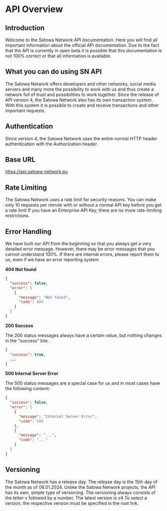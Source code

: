 # API Overview

<!-- This document provides an introduction into your API. -->

## Introduction

Welcome to the Satowa Network API documentation. Here you will find all important information about
the official API documentation. Due to the fact that the API is currently in open beta it is possible
that this documentation is not 100% correct or that all information is available.

## What you can do using SN API

The Satowa Network offers developers and other networks, social media servers and many more the possibility to work with us and thus create a network full of trust and possibilities to work together.
Since the release of API version 4, the Satowa Network also has its own transaction system. With this system it is possible to create and receive transactions and other important requests.

## Authentication

Since version 4, the Satowa Network uses the entire normal HTTP header authentication with the Authorization header.
## Base URL

https://api.satowa-network.eu

## Rate Limiting

The Satowa Network uses a rate limit for security reasons.
You can make only 10 requests per minute with or without a normal API key before you get a rate limit
If you have an Enterprise API Key, there are no more rate-limiting restrictions.

## Error Handling

We have built our API from the beginning so that you always get a very detailed error message.
However, there may be error messages that you cannot understand 100%. If there are internal
errors, please report them to us, even if we have an error reporting system

**404 Not found**

```JSON
{
  "success": false,
  "error": [
    {
      "message": "Not found",
      "code": 404
    }
  ]
}
```

**200 Success**

The 200 status messages always have a certain value, but nothing changes in the "success" line.
```JSON
{
  "success": true,
  ...
}
```
**500 Internal Server Error**

The 500 status messages are a special case for us and in most cases have the following content:

```JSON
{
  "success": false,
  "error": [
    {
      "message": "Internal Server Error",
      "code": 500
    },
    {
      "message": "...",
      "code": "..."
    }
  ]
}
```
## Versioning

The Satowa Network has a release day. The release day is the 15th day of the month as of 08.01.2024.
Unlike the Satowa Network projects, the API has its own, simple type of versioning.
The versioning always consists of the letter v followed by a number. The latest version is v4
To select a version, the respective version must be specified in the root link.


<seealso>

<!--List any additional resources, such as tutorials or guides, that can help users understand and use the API effectively.-->

</seealso>